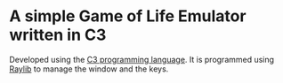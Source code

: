 # A simple Game of Life Emulator written in C3

Developed using the [C3 programming language](https://c3-lang.org/).
It is programmed using [Raylib](https://www.raylib.com/) to manage the window and the keys.

